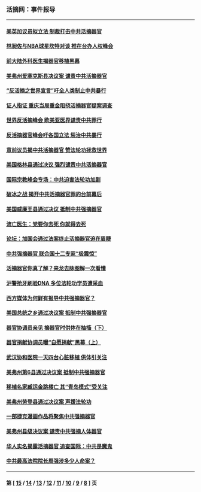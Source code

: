### 活摘网：事件报导
---
#### [美英加议员拟立法 制裁打击中共活摘器官](../../pages/nf5877/n13430251.md?03090430) 
#### [林昶佐与NBA球星坎特对谈 推在台办人权峰会](../../pages/nf5877/n13414467.md?03090430) 
#### [前大陆外科医生揭器官移植黑幕](../../pages/nf5877/n13401416.md?03090430) 
#### [美弗州爱塞克斯县决议案 谴责中共活摘器官](../../pages/nf5877/n13320919.md?03090430) 
#### [“反活摘之世界宣言”吁全人类制止中共暴行](../../pages/nf5877/n13259730.md?03090430) 
#### [证人指证 重庆当局重金阻挠活摘器官疑案调查](../../pages/nf5877/n13259127.md?03090430) 
#### [世界反活摘峰会 欧美亚医界谴责中共罪行](../../pages/nf5877/n13253550.md?03090430) 
#### [反活摘器官峰会吁各国立法 惩治中共暴行](../../pages/nf5877/n13245052.md?03090430) 
#### [意前议员揭中共活摘器官 赞法轮功拯救世界](../../pages/nf5877/n13203445.md?03090430) 
#### [美国格林县通过决议 强烈谴责中共活摘器官](../../pages/nf5877/n13119367.md?03090430) 
#### [国际宗教峰会专场：中共迫害法轮功加剧](../../pages/nf5877/n13088279.md?03090430) 
#### [破冰之战 揭开中共活摘器官罪的台前幕后](../../pages/nf5877/n13082457.md?03090430) 
#### [美国威廉王县通过决议 抵制中共强摘器官](../../pages/nf5877/n13056521.md?03090430) 
#### [流亡医生：党要你去死 你就得去死](../../pages/nf5877/n13052835.md?03090430) 
#### [论坛：加国会通过法案终止活摘器官迫在眉睫](../../pages/nf5877/n13029839.md?03090430) 
#### [中共强摘器官 联合国十二专家“极震惊”](../../pages/nf5877/n13024313.md?03090430) 
#### [活摘器官你真了解？来龙去脉图解一次看懂](../../pages/nf5877/n13013820.md?03090430) 
#### [沪警抢牙刷验DNA 多位法轮功学员遭采血](../../pages/nf5877/n12969218.md?03090430) 
#### [西方媒体为何鲜有报导中共强摘器官？](../../pages/nf5877/n12932034.md?03090430) 
#### [美国总统之乡通过决议案 抵制中共强摘器官](../../pages/nf5877/n12908242.md?03090430) 
#### [器官协调员亲见 摘器官时供体在抽搐（下）](../../pages/nf5877/n12898622.md?03090430) 
#### [器官捐献协调员曝“自愿捐献”黑幕（上）](../../pages/nf5877/n12878830.md?03090430) 
#### [武汉协和医院一天四台心脏移植 供体引关注](../../pages/nf5877/n12863175.md?03090430) 
#### [美弗州第6县通过决议案 抵制中共强摘器官](../../pages/nf5877/n12805218.md?03090430) 
#### [移植名家臧运金跳楼亡 其“青岛模式”受关注](../../pages/nf5877/n12803746.md?03090430) 
#### [美弗州劳登县通过决议案 声援法轮功](../../pages/nf5877/n12785715.md?03090430) 
#### [一部捷克漫画作品将聚焦中共强摘器官](../../pages/nf5877/n12785954.md?03090430) 
#### [美弗州县级决议案 谴责中共强摘人体器官](../../pages/nf5877/n12721290.md?03090430) 
#### [华人实名揭露活摘器官 追查国际：中共是魔鬼](../../pages/nf5877/n12691724.md?03090430) 
#### [中共最高法院院长周强涉多少人命案？](../../pages/nf5877/n12678074.md?03090430) 

---
#### 第 [ [15](./15.md?03090430) / [14](./14.md?03090430) / [13](./13.md?03090430) / [12](./12.md?03090430) / [11](./11.md?03090430) / [10](./10.md?03090430) / [9](./9.md?03090430) / [8](./8.md?03090430) ] 页

